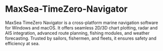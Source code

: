 # MaxSea-TimeZero-Navigator
MaxSea TimeZero Navigator is a cross-platform marine navigation software for Windows and macOS. It offers seamless 2D/3D chart plotting, radar and AIS integration, advanced route planning, fishing modules, and weather forecasting. Trusted by sailors, fishermen, and fleets, it ensures safety and efficiency at sea.
